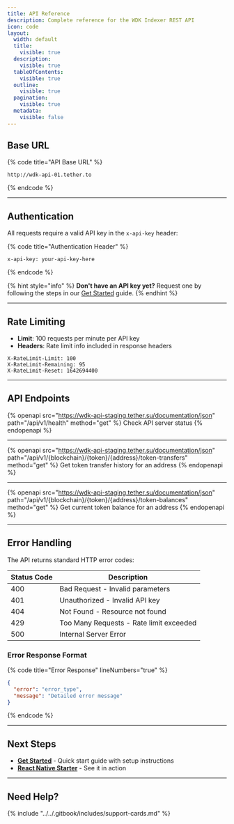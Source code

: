 ```yaml
---
title: API Reference
description: Complete reference for the WDK Indexer REST API
icon: code
layout:
  width: default
  title:
    visible: true
  description:
    visible: true
  tableOfContents:
    visible: true
  outline:
    visible: true
  pagination:
    visible: true
  metadata:
    visible: false
---
```


## Base URL

{% code title="API Base URL" %}
```
http://wdk-api-01.tether.to
```
{% endcode %}

***

## Authentication

All requests require a valid API key in the `x-api-key` header:

{% code title="Authentication Header" %}
```http
x-api-key: your-api-key-here
```
{% endcode %}

{% hint style="info" %}
**Don't have an API key yet?** Request one by following the steps in our [Get Started](get-started.md) guide.
{% endhint %}

***

## Rate Limiting

* **Limit**: 100 requests per minute per API key
* **Headers**: Rate limit info included in response headers

```http
X-RateLimit-Limit: 100
X-RateLimit-Remaining: 95
X-RateLimit-Reset: 1642694400
```

***

## API Endpoints

{% openapi src="https://wdk-api-staging.tether.su/documentation/json" path="/api/v1/health" method="get" %}
Check API server status
{% endopenapi %}

***

{% openapi src="https://wdk-api-staging.tether.su/documentation/json" path="/api/v1/{blockchain}/{token}/{address}/token-transfers" method="get" %}
Get token transfer history for an address
{% endopenapi %}

***

{% openapi src="https://wdk-api-staging.tether.su/documentation/json" path="/api/v1/{blockchain}/{token}/{address}/token-balances" method="get" %}
Get current token balance for an address
{% endopenapi %}

***

## Error Handling

The API returns standard HTTP error codes:

| Status Code | Description |
| --- | --- |
| 400 | Bad Request - Invalid parameters |
| 401 | Unauthorized - Invalid API key |
| 404 | Not Found - Resource not found |
| 429 | Too Many Requests - Rate limit exceeded |
| 500 | Internal Server Error |

### Error Response Format

{% code title="Error Response" lineNumbers="true" %}
```json
{
  "error": "error_type",
  "message": "Detailed error message"
}
```
{% endcode %}

***

## Next Steps

* [**Get Started**](get-started.md) - Quick start guide with setup instructions
* [**React Native Starter**](../../examples-and-starters/react-native-starter.md) - See it in action

***

## Need Help?

{% include "../../.gitbook/includes/support-cards.md" %}
